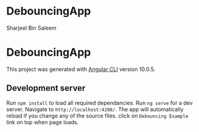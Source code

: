 # DebouncingApp
Sharjeel Bin Saleem 
# DebouncingApp

This project was generated with [Angular CLI](https://github.com/angular/angular-cli) version 10.0.5.

## Development server
Run `npm install` to load all required dependancies.
Run `ng serve` for a dev server. Navigate to `http://localhost:4200/`. The app will automatically reload if you change any of the source files.
click on `Debouncing Example` link on top when page loads.

